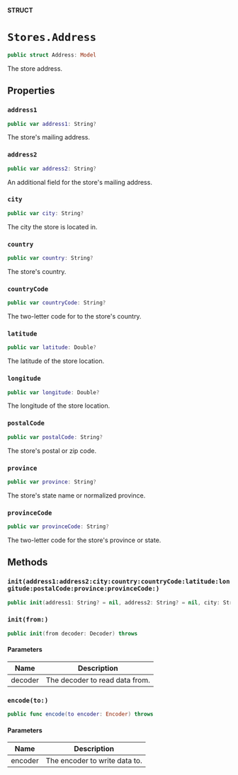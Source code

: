 **STRUCT**

# `Stores.Address`

```swift
public struct Address: Model
```

The store address.

## Properties
### `address1`

```swift
public var address1: String?
```

The store's mailing address.

### `address2`

```swift
public var address2: String?
```

An additional field for the store's mailing address.

### `city`

```swift
public var city: String?
```

The city the store is located in.

### `country`

```swift
public var country: String?
```

The store's country.

### `countryCode`

```swift
public var countryCode: String?
```

The two-letter code for to the store's country.

### `latitude`

```swift
public var latitude: Double?
```

The latitude of the store location.

### `longitude`

```swift
public var longitude: Double?
```

The longitude of the store location.

### `postalCode`

```swift
public var postalCode: String?
```

The store's postal or zip code.

### `province`

```swift
public var province: String?
```

The store's state name or normalized province.

### `provinceCode`

```swift
public var provinceCode: String?
```

The two-letter code for the store's province or state.

## Methods
### `init(address1:address2:city:country:countryCode:latitude:longitude:postalCode:province:provinceCode:)`

```swift
public init(address1: String? = nil, address2: String? = nil, city: String? = nil, country: String? = nil, countryCode: String? = nil, latitude: Double? = nil, longitude: Double? = nil, postalCode: String? = nil, province: String? = nil, provinceCode: String? = nil)
```

### `init(from:)`

```swift
public init(from decoder: Decoder) throws
```

#### Parameters

| Name | Description |
| ---- | ----------- |
| decoder | The decoder to read data from. |

### `encode(to:)`

```swift
public func encode(to encoder: Encoder) throws
```

#### Parameters

| Name | Description |
| ---- | ----------- |
| encoder | The encoder to write data to. |